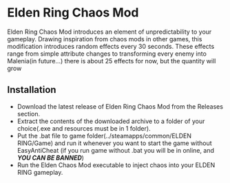 # Elden Ring Chaos Mod
Elden Ring Chaos Mod introduces an element of unpredictability to your gameplay. Drawing inspiration from chaos mods in other games, this modification introduces random effects every 30 seconds. These effects range from simple attribute changes to transforming every enemy into Malenia(in future...) there is about 25 effects for now, but the quantity will grow

## Installation
- Download the latest release of Elden Ring Chaos Mod from the Releases section.
- Extract the contents of the downloaded archive to a folder of your choice(.exe and resources must be in 1 folder).
- Put the .bat file to game folder(../steamapps/common/ELDEN RING/Game) and run it whenever you want to start the game without EasyAntiCheat (if you run game without .bat you will be in online, and ***YOU CAN BE BANNED***)
- Run the Elden Chaos Mod executable to inject chaos into your ELDEN RING gameplay.
